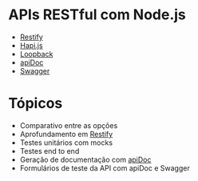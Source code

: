 # APIs RESTful com Node.js

* [Restify](http://restify.com/)
* [Hapi.js](http://hapijs.com/)
* [Loopback](http://loopback.io/)
* [apiDoc](http://apidocjs.com/)
* [Swagger](http://editor.swagger.io/)

# Tópicos

* Comparativo entre as opções
* Aprofundamento em [Restify](http://restify.com/)
* Testes unitários com mocks
* Testes end to end
* Geração de documentação com [apiDoc](http://apidocjs.com/)
* Formulários de teste da API com apiDoc e Swagger
